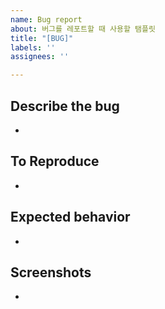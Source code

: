 ```yaml
---
name: Bug report
about: 버그를 레포트할 때 사용할 탬플릿
title: "[BUG]"
labels: ''
assignees: ''

---
```


## Describe the bug
-

## To Reproduce
-

## Expected behavior
-

## Screenshots
-
